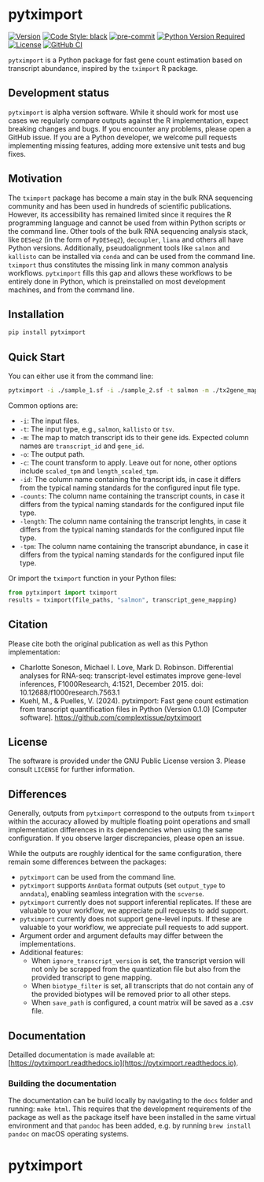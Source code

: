 # pytximport

[![Version](https://img.shields.io/pypi/v/pytximport)](https://pypi.org/project/pytximport/)
[![Code Style: black](https://img.shields.io/badge/code%20style-black-000000.svg)](https://github.com/psf/black)
[![pre-commit](https://img.shields.io/badge/pre--commit-enabled-brightgreen?logo=pre-commit&logoColor=white)](https://github.com/pre-commit/pre-commit)
[![Python Version Required](https://img.shields.io/pypi/pyversions/pytximport)](https://pypi.org/project/pytximport/)
[![License](https://img.shields.io/pypi/l/pytximport)](https://github.com/complextissue/pytximport)
[![GitHub CI](https://img.shields.io/github/actions/workflow/status/maltekuehl/pytximport/ci.yml?branch=main)](https://github.com/complextissue/pytximport)

`pytximport` is a Python package for fast gene count estimation based on transcript abundance, inspired by the `tximport` R package.

## Development status

`pytximport` is alpha version software. While it should work for most use cases we regularly compare outputs against the R implementation, expect breaking changes and bugs. If you encounter any problems, please open a GitHub issue. If you are a Python developer, we welcome pull requests implementing missing features, adding more extensive unit tests and bug fixes.

## Motivation

The `tximport` package has become a main stay in the bulk RNA sequencing community and has been used in hundreds of scientific publications. However, its accessibility has remained limited since it requires the R programming language and cannot be used from within Python scripts or the command line. Other tools of the bulk RNA sequencing analysis stack, like `DESeq2` (in the form of `PyDESeq2`), `decoupler`, `liana` and others all have Python versions. Additionally, pseudoalignment tools like `salmon` and `kallisto` can be installed via `conda` and can be used from the command line.
`tximport` thus constitutes the missing link in many common analysis workflows. `pytximport` fills this gap and allows these workflows to be entirely done in Python, which is preinstalled on most development machines, and from the command line.

## Installation

```bash
pip install pytximport
```

## Quick Start

You can either use it from the command line:

```bash
pytximport -i ./sample_1.sf -i ./sample_2.sf -t salmon -m ./tx2gene_map.tsv -o ./output_counts.csv
```

Common options are:
- `-i`: The input files.
- `-t`: The input type, e.g., `salmon`, `kallisto` or `tsv`.
- `-m`: The map to match transcript ids to their gene ids. Expected column names are `transcript_id` and `gene_id`.
- `-o`: The output path.
- `-c`: The count transform to apply. Leave out for none, other options include `scaled_tpm` and `length_scaled_tpm`.
- `-id`: The column name containing the transcript ids, in case it differs from the typical naming standards for the configured input file type.
- `-counts`: The column name containing the transcript counts, in case it differs from the typical naming standards for the configured input file type.
- `-length`: The column name containing the transcript lenghts, in case it differs from the typical naming standards for the configured input file type.
- `-tpm`: The column name containing the transcript abundance, in case it differs from the typical naming standards for the configured input file type.

Or import the `tximport` function in your Python files:

```python
from pytximport import tximport
results = tximport(file_paths, "salmon", transcript_gene_mapping)
```

## Citation

Please cite both the original publication as well as this Python implementation:
- Charlotte Soneson, Michael I. Love, Mark D. Robinson. Differential analyses for RNA-seq: transcript-level estimates improve gene-level inferences, F1000Research, 4:1521, December 2015. doi: 10.12688/f1000research.7563.1
- Kuehl, M., & Puelles, V. (2024). pytximport: Fast gene count estimation from transcript quantification files in Python (Version 0.1.0) [Computer software]. https://github.com/complextissue/pytximport

## License

The software is provided under the GNU Public License version 3. Please consult `LICENSE` for further information.

## Differences

Generally, outputs from `pytximport` correspond to the outputs from `tximport` within the accuracy allowed by multiple floating point operations and small implementation differences in its dependencies when using the same configuration. If you observe larger discrepancies, please open an issue.

While the outputs are roughly identical for the same configuration, there remain some differences between the packages:
- `pytximport` can be used from the command line.
- `pytximport` supports `AnnData` format outputs (set `output_type` to `anndata`), enabling seamless integration with the `scverse`.
- `pytximport` currently does not support inferential replicates. If these are valuable to your workflow, we appreciate pull requests to add support.
- `pytximport` currently does not support gene-level inputs. If these are valuable to your workflow, we appreciate pull requests to add support.
- Argument order and argument defaults may differ between the implementations.
- Additional features:
    - When `ignore_transcript_version` is set, the transcript version will not only be scrapped from the quantization file but also from the provided transcript to gene mapping.
    - When `biotype_filter` is set, all transcripts that do not contain any of the provided biotypes will be removed prior to all other steps.
    - When `save_path` is configured, a count matrix will be saved as a .csv file.

## Documentation

Detailled documentation is made available at: [https://pytximport.readthedocs.io](https://pytximport.readthedocs.io).

### Building the documentation

The documentation can be build locally by navigating to the `docs` folder and running: `make html`.
This requires that the development requirements of the package as well as the package itself have been installed in the same virtual environment and that `pandoc` has been added, e.g. by running `brew install pandoc` on macOS operating systems.
# pytximport
